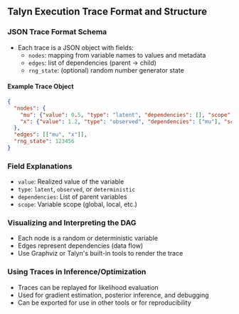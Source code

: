## Talyn Execution Trace Format and Structure

### JSON Trace Format Schema
- Each trace is a JSON object with fields:
  - `nodes`: mapping from variable names to values and metadata
  - `edges`: list of dependencies (parent → child)
  - `rng_state`: (optional) random number generator state

#### Example Trace Object
```json
{
  "nodes": {
    "mu": {"value": 0.5, "type": "latent", "dependencies": [], "scope": "global"},
    "x": {"value": 1.2, "type": "observed", "dependencies": ["mu"], "scope": "global"}
  },
  "edges": [["mu", "x"]],
  "rng_state": 123456
}
```

### Field Explanations
- `value`: Realized value of the variable
- `type`: `latent`, `observed`, or `deterministic`
- `dependencies`: List of parent variables
- `scope`: Variable scope (global, local, etc.)

### Visualizing and Interpreting the DAG
- Each node is a random or deterministic variable
- Edges represent dependencies (data flow)
- Use Graphviz or Talyn's built-in tools to render the trace

### Using Traces in Inference/Optimization
- Traces can be replayed for likelihood evaluation
- Used for gradient estimation, posterior inference, and debugging
- Can be exported for use in other tools or for reproducibility
